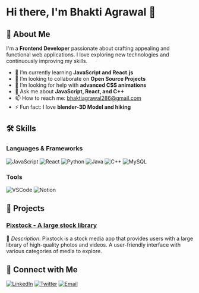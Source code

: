 # Hi there, I'm Bhakti Agrawal 👋



## 🌟 About Me

I'm a **Frontend Developer** passionate about crafting appealing and functional web applications. I love exploring new technologies and continuously improving my skills.

- 🌱 I’m currently learning **JavaScript and React.js**
- 👯 I’m looking to collaborate on **Open Source Projects**
- 🤔 I’m looking for help with **advanced CSS animations**
- 💬 Ask me about **JavaScript, React, and C++**
- 📫 How to reach me: [bhaktiagrawal286@gmail.com](mailto:bhaktiagrawal286@gmail.com)
- ⚡ Fun fact: I love **blender-3D Model and hiking**

## 🛠️ Skills

### Languages & Frameworks
![JavaScript](https://img.shields.io/badge/-JavaScript-333333?style=flat&logo=javascript)
![React](https://img.shields.io/badge/-React-333333?style=flat&logo=react)
![Python](https://img.shields.io/badge/-Python-333333?style=flat&logo=python)
![Java](https://img.shields.io/badge/java-%23ED8B00.svg?style=for-the-badge&logo=openjdk&logoColor=white)
![C++](https://img.shields.io/badge/-C++-333333?style=flat&logo=cplusplus)
![MySQL](https://img.shields.io/badge/mysql-4479A1.svg?style=for-the-badge&logo=mysql&logoColor=white)
### Tools
![VSCode](https://img.shields.io/badge/-VSCode-333333?style=flat&logo=visualstudiocode)
![Notion](https://img.shields.io/badge/-Notion-333333?style=flat&logo=notion)



## 🚀 Projects

### [Pixstock - A large stock library](https://stock-media-platform.vercel.app/)
🚧 *Description*: Pixstock is a stock media app that provides users with a large library of high-quality photos and videos. A user-friendly interface with various categories of media to explore.


## 💬 Connect with Me

[![LinkedIn](https://img.shields.io/badge/-LinkedIn-333333?style=flat&logo=linkedin)](https://www.linkedin.com/in/bhakti-agrawal-a88b51214/)
[![Twitter](https://img.shields.io/badge/-Twitter-333333?style=flat&logo=twitter)](https://x.com/BhaktiAgrawal3)
[![Email](https://img.shields.io/badge/-Email-333333?style=flat&logo=gmail)](mailto:bhaktiagrawal286@gmail.com)


